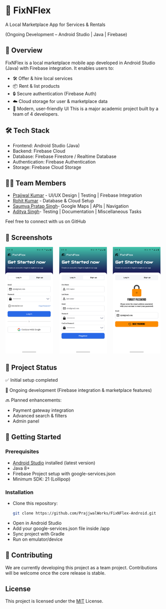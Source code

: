
# 🚀 FixNFlex

A Local Marketplace App for Services & Rentals

(Ongoing Development – Android Studio | Java | Firebase)

## 📌 Overview
FixNFlex is a local marketplace mobile app developed in Android Studio (Java) with Firebase integration.
It enables users to:

- 🛠️ Offer & hire local services
- 📦 Rent & list products
- 🔒 Secure authentication (Firebase Auth)
- ☁️ Cloud storage for user & marketplace data
- 📱 Modern, user-friendly UI
This is a major academic project built by a team of 4 developers. 




## 🛠️ Tech Stack

- Frontend: Android Studio (Java)
- Backend: Firebase Cloud
- Database: Firebase Firestore / Realtime Database
- Authentication: Firebase Authentication
- Storage: Firebase Cloud Storage


## 👨‍💻 Team Members
- [Prajjwal Kumar](https://github.com/PrajjwalWorks) - UI/UX Design | Testing | Firebase Integration
- [Rohit Kumar](https://github.com/rohitkumar2205) - Database & Cloud Setup
- [Saumya Pratap Singh](https://github.com/saumyapratapsingh007)- Google Maps | APIs | Navigation 
- [Aditya Singh](https://github.com/)- Testing | Documentation | Miscellaneous Tasks  

Feel free to connect with us on GitHub
## 📸 Screenshots

<img src=https://github.com/PrajjwalWorks/FixNFlex-Android/blob/212f83d9c0f861be9ae4e4a9f37242573ab7921b/images/image1.png alt="App Screenshot" width="150"/>
&nbsp;&nbsp;&nbsp;
<img src=https://github.com/PrajjwalWorks/FixNFlex-Android/blob/8400267144a400b923a8d3648f82545995985932/images/image2.png alt="App Screenshot" width="150"/>
&nbsp;&nbsp;&nbsp;
<img src=https://github.com/PrajjwalWorks/FixNFlex-Android/blob/8400267144a400b923a8d3648f82545995985932/images/image3.png alt="App Screenshot" width="150"/>


## 📂 Project Status
✅ Initial setup completed

🚧 Ongoing development (Firebase integration & marketplace features)

🔜 Planned enhancements:
- Payment gateway integration
- Advanced search & filters
- Admin panel
## 🚀 Getting Started

### Prerequisites
- [Android Studio](https://developer.android.com/studio) installed (latest version)
- Java 8+
- Firebase Project setup with google-services.json
- Minimum SDK: 21 (Lollipop)  

### Installation
- Clone this repository:  
   ```bash
   git clone https://github.com/PrajjwalWorks/FixNFlex-Android.git
- Open in Android Studio
- Add your google-services.json file inside /app
- Sync project with Gradle
- Run on emulator/device
## 🤝 Contributing

We are currently developing this project as a team project. Contributions will be welcome once the core release is stable.


## License
This project is licensed under the
[MIT](https://github.com/PrajjwalWorks/FixNFlex-Android/blob/c7e6f23fc244d0a109d0a11b64dcdc4047a3f8b8/LICENSE) License.


